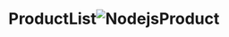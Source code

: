 # ProductList![NodejsProduct](https://user-images.githubusercontent.com/108454910/190894317-c5877ddc-817f-4d7c-901e-d28be1a52688.PNG)
